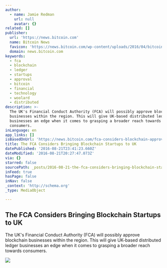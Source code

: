 ```yaml
---
author:
  - name: Jamie Redman
    url: null
    avatar: {}
related: []
publisher:
  url: 'https://news.bitcoin.com'
  name: Bitcoin News
  favicon: 'https://news.bitcoin.com/wp-content/uploads/2016/04/bitcoin_fav.png'
  domain: news.bitcoin.com
keywords:
  - fca
  - blockchain
  - ledger
  - startups
  - approval
  - bitcoin
  - financial
  - technology
  - woolard
  - distributed
description: >-
  The UK's Financial Conduct Authority (FCA) will possibly approve blockchain
  businesses within the region. This will give UK-based distributed ledger
  businesses an edge when it comes to grasping a broader reach towards
  consumers.
inLanguage: en
app_links: []
isBasedOnUrl: 'https://news.bitcoin.com/fca-considers-blockchain-approval/'
title: The FCA Considers Bringing Blockchain Startups to UK
datePublished: '2016-08-21T23:41:23.660Z'
dateModified: '2016-08-21T20:27:47.073Z'
via: {}
starred: false
sourcePath: _posts/2016-08-21-the-fca-considers-bringing-blockchain-startups-to-uk.md
inFeed: true
hasPage: false
inNav: false
_context: 'http://schema.org'
_type: MediaObject

---
```

<article style=""><h1>The FCA Considers Bringing Blockchain Startups to UK</h1><p>The UK's Financial Conduct Authority (FCA) will possibly approve blockchain businesses within the region. This will give UK-based distributed ledger businesses an edge when it comes to grasping a broader reach towards consumers.</p><img src="https://news.bitcoin.com/wp-content/uploads/2016/08/The-FCA-Considers-Blockchain-Startups-Approval.jpg" /></article>